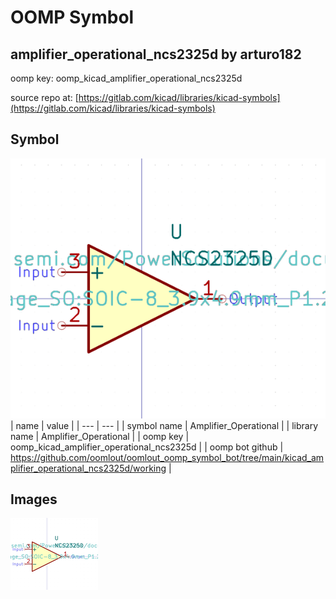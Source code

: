 # OOMP Symbol  
## amplifier_operational_ncs2325d  by arturo182  
  
oomp key: oomp_kicad_amplifier_operational_ncs2325d  
  
source repo at: [https://gitlab.com/kicad/libraries/kicad-symbols](https://gitlab.com/kicad/libraries/kicad-symbols)  
## Symbol  
  
[![working.png](working_600.png)](working.png)  
| name | value | 
| --- | --- | 
| symbol name | Amplifier_Operational | 
| library name | Amplifier_Operational | 
| oomp key | oomp_kicad_amplifier_operational_ncs2325d | 
| oomp bot github | https://github.com/oomlout/oomlout_oomp_symbol_bot/tree/main/kicad_amplifier_operational_ncs2325d/working | 
## Images  
  
[![working.png](working_140.png)](working.png)  
